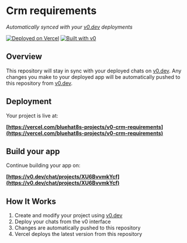 # Crm requirements

*Automatically synced with your [v0.dev](https://v0.dev) deployments*

[![Deployed on Vercel](https://img.shields.io/badge/Deployed%20on-Vercel-black?style=for-the-badge&logo=vercel)](https://vercel.com/bluehat8s-projects/v0-crm-requirements)
[![Built with v0](https://img.shields.io/badge/Built%20with-v0.dev-black?style=for-the-badge)](https://v0.dev/chat/projects/XU6BvvmkYcf)

## Overview

This repository will stay in sync with your deployed chats on [v0.dev](https://v0.dev).
Any changes you make to your deployed app will be automatically pushed to this repository from [v0.dev](https://v0.dev).

## Deployment

Your project is live at:

**[https://vercel.com/bluehat8s-projects/v0-crm-requirements](https://vercel.com/bluehat8s-projects/v0-crm-requirements)**

## Build your app

Continue building your app on:

**[https://v0.dev/chat/projects/XU6BvvmkYcf](https://v0.dev/chat/projects/XU6BvvmkYcf)**

## How It Works

1. Create and modify your project using [v0.dev](https://v0.dev)
2. Deploy your chats from the v0 interface
3. Changes are automatically pushed to this repository
4. Vercel deploys the latest version from this repository

